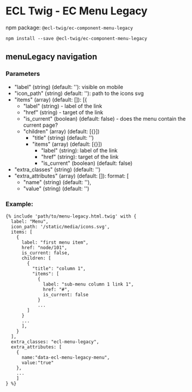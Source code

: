 # ECL Twig - EC Menu Legacy

npm package: `@ecl-twig/ec-component-menu-legacy`

```shell
npm install --save @ecl-twig/ec-component-menu-legacy
```

## menuLegacy navigation

### Parameters

- "label" (string) (default: ''): visible on mobile
- "icon_path" (string) default: ''): path to the icons svg
- "items" (array) (default: []): [{
  - "label" (string) - label of the link
  - "href" (string) - target of the link
  - "is_current" (boolean) (default: false) - does the menu contain the current page?
  - "children" (array) (default: [{}])
    - "title" (string) (default: '')
    - "items" (array) (default: [{}])
      - "label" (string): label of the link
      - "href" (string): target of the link
      - "is_current" (boolean) (default: false)
- "extra_classes" (string) (default: '')
- "extra_attributes" (array) (default: []): format: [
  - "name" (string) (default: ''),
  - "value" (string) (default: '')

### Example:

<!-- prettier-ignore -->
```twig
{% include 'path/to/menu-legacy.html.twig' with { 
  label: "Menu", 
  icon_path: '/static/media/icons.svg', 
  items: [ 
    {  
      label: "first menu item", 
      href: "node/101", 
      is_current: false, 
      children: [ 
        {  
          "title": "column 1", 
          "items": [ 
            {  
              label: "sub-menu column 1 link 1", 
              href: "#", 
              is_current: false 
            } 
            ... 
        ] 
      } 
      ... 
      ], 
    } 
  ], 
  extra_classes: "ecl-menu-legacy", 
  extra_attributes: [ 
    { 
      name:"data-ecl-menu-legacy-menu", 
      value:"true" 
    }, 
    ... 
    ] 
} %} 
```
